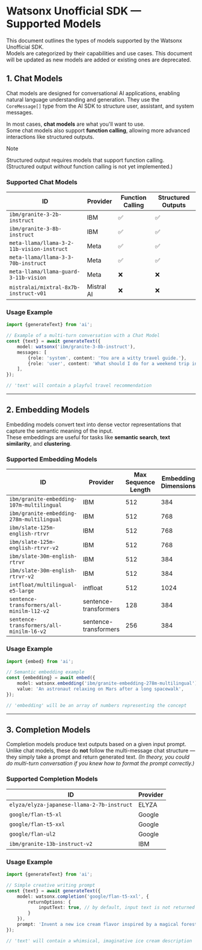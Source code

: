 # Watsonx Unofficial SDK — Supported Models

This document outlines the types of models supported by the Watsonx Unofficial SDK.  
Models are categorized by their capabilities and use cases. This document will be updated as new models are added or
existing ones are deprecated.

## 1. Chat Models

Chat models are designed for conversational AI applications, enabling natural language understanding and generation.
They use the `CoreMessage[]` type from the AI SDK to structure user, assistant, and system messages.

In most cases, **chat models** are what you'll want to use.  
Some chat models also support **function calling**, allowing more advanced interactions like structured outputs.

> [!NOTE]  
> Structured output requires models that support function calling.  
> (Structured output *without* function calling is not yet implemented.)

### Supported Chat Models

<!-- <autogen readme-chat-models> -->
<!-- ⚠️ WARNING: This section that is marked by the autogen ID of readme-chat-models (top and bottom) is auto-generated. -->
<!-- Do not edit manually. -->
<!-- Generated on: 2025-04-27T19:54:23.594Z -->
<!-- Description: Chat models tables -->

| ID | Provider | Function Calling | Structured Outputs |
|----|----------|------------------|--------------------|
| `ibm/granite-3-2b-instruct` | IBM | ✅ | ✅ |
| `ibm/granite-3-8b-instruct` | IBM | ✅ | ✅ |
| `meta-llama/llama-3-2-11b-vision-instruct` | Meta | ✅ | ✅ |
| `meta-llama/llama-3-3-70b-instruct` | Meta | ✅ | ✅ |
| `meta-llama/llama-guard-3-11b-vision` | Meta | ❌ | ❌ |
| `mistralai/mixtral-8x7b-instruct-v01` | Mistral AI | ❌ | ❌ |
<!-- </autogen readme-chat-models> -->

### Usage Example

```ts
import {generateText} from 'ai';

// Example of a multi-turn conversation with a Chat Model
const {text} = await generateText({
    model: watsonx('ibm/granite-3-8b-instruct'),
    messages: [
        {role: 'system', content: 'You are a witty travel guide.'},
        {role: 'user', content: 'What should I do for a weekend trip in Japan?'},
    ],
});

// 'text' will contain a playful travel recommendation
```

---

## 2. Embedding Models

Embedding models convert text into dense vector representations that capture the semantic meaning of the input.  
These embeddings are useful for tasks like **semantic search**, **text similarity**, and **clustering**.

### Supported Embedding Models

<!-- <autogen readme-embedding-models> -->
<!-- ⚠️ WARNING: This section that is marked by the autogen ID of readme-embedding-models (top and bottom) is auto-generated. -->
<!-- Do not edit manually. -->
<!-- Generated on: 2025-04-27T19:54:23.594Z -->
<!-- Description: Embedding models tables -->

| ID | Provider | Max Sequence Length | Embedding Dimensions |
|----|----------|---------------------|----------------------|
| `ibm/granite-embedding-107m-multilingual` | IBM | 512 | 384 |
| `ibm/granite-embedding-278m-multilingual` | IBM | 512 | 768 |
| `ibm/slate-125m-english-rtrvr` | IBM | 512 | 768 |
| `ibm/slate-125m-english-rtrvr-v2` | IBM | 512 | 768 |
| `ibm/slate-30m-english-rtrvr` | IBM | 512 | 384 |
| `ibm/slate-30m-english-rtrvr-v2` | IBM | 512 | 384 |
| `intfloat/multilingual-e5-large` | intfloat | 512 | 1024 |
| `sentence-transformers/all-minilm-l12-v2` | sentence-transformers | 128 | 384 |
| `sentence-transformers/all-minilm-l6-v2` | sentence-transformers | 256 | 384 |
<!-- </autogen readme-embedding-models> -->

### Usage Example

```ts
import {embed} from 'ai';

// Semantic embedding example
const {embedding} = await embed({
    model: watsonx.embedding('ibm/granite-embedding-278m-multilingual'),
    value: 'An astronaut relaxing on Mars after a long spacewalk',
});

// 'embedding' will be an array of numbers representing the concept
```

---

## 3. Completion Models

Completion models produce text outputs based on a given input prompt.  
Unlike chat models, these do **not** follow the multi-message chat structure — they simply take a prompt and return
generated text. *(In theory, you could do multi-turn conversation if you knew how to format the prompt correctly.)*

### Supported Completion Models

<!-- <autogen readme-completion-models> -->
<!-- ⚠️ WARNING: This section that is marked by the autogen ID of readme-completion-models (top and bottom) is auto-generated. -->
<!-- Do not edit manually. -->
<!-- Generated on: 2025-04-27T19:54:23.595Z -->
<!-- Description: Completion models tables -->

| ID | Provider |
|----|----------|
| `elyza/elyza-japanese-llama-2-7b-instruct` | ELYZA |
| `google/flan-t5-xl` | Google |
| `google/flan-t5-xxl` | Google |
| `google/flan-ul2` | Google |
| `ibm/granite-13b-instruct-v2` | IBM |
<!-- </autogen readme-completion-models> -->

### Usage Example

```ts
import {generateText} from 'ai';

// Simple creative writing prompt
const {text} = await generateText({
    model: watsonx.completion('google/flan-t5-xxl', {
        returnOptions: {
            inputText: true, // by default, input text is not returned
        }
    }),
    prompt: 'Invent a new ice cream flavor inspired by a magical forest.',
});

// 'text' will contain a whimsical, imaginative ice cream description
```
